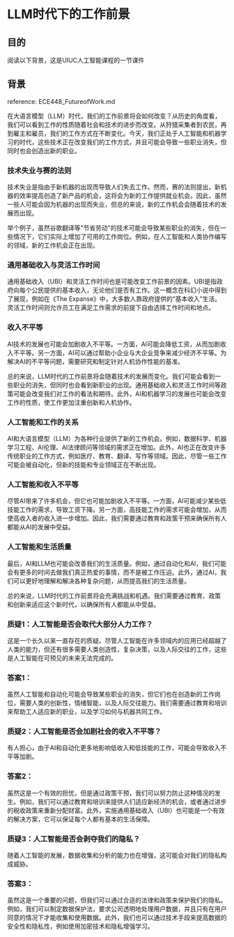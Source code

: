 # LLM时代下的工作前景
## 目的
阅读以下背景，这是UIUC人工智能课程的一节课件

## 背景
reference: ECE448_FutureofWork.md

在大语言模型（LLM）时代，我们的工作前景将会如何改变？从历史的角度看，我们可以看到工作的性质随着社会和技术的进步而改变。从狩猎采集者到农民，再到雇主和雇员，我们的工作方式在不断变化。今天，我们正处于人工智能和机器学习的时代，这些技术正在改变我们的工作方式，并且可能会导致一些职业消失，但同时也会创造出新的职业。

### 技术失业与赛的法则
技术失业是指由于新机器的出现而导致人们失去工作。然而，赛的法则提出，新机器的效率提高创造了新产品的机会，这将会为新的工作提供就业机会。因此，虽然一些人可能会因为机器的出现而失业，但总的来说，新的工作机会会随着技术的发展而出现。

举个例子，虽然谷歌翻译等"节省劳动"的技术可能会导致某些职业的消失，但在一些情况下，它们实际上增加了可用的工作岗位。例如，在人工智能和人类协作编写的领域，新的工作机会正在出现。

### 通用基础收入与灵活工作时间
通用基础收入（UBI）和灵活工作时间也是可能改变工作前景的因素。UBI是指政府向每个公民提供的基本收入，无论他们是否有工作。这一概念在科幻小说中得到了展现，例如在《The Expanse》中，大多数人靠政府提供的“基本收入”生活。灵活工作时间则允许员工在满足工作需求的前提下自由选择工作时间和地点。

### 收入不平等
AI技术的发展也可能会加剧收入不平等。一方面，AI可能会降低工资，从而加剧收入不平等。另一方面，AI可以通过帮助小企业与大企业竞争来减少经济不平等。为解决AI的不平等问题，需要研究和制定针对人机协作性能的基准。

总的来说，LLM时代的工作前景将会随着技术的发展而变化。我们可能会看到一些职业的消失，但同时也会看到新职业的出现。通用基础收入和灵活工作时间等政策可能会改变我们对工作的看法和期待。此外，AI和机器学习的发展也可能会改变工作的性质，使工作更加注重创新和人机协作。

### 人工智能和工作的关系

AI和大语言模型（LLM）为各种行业提供了新的工作机会。例如，数据科学、机器学习工程、AI伦理、AI法律顾问等领域的需求正在增加。此外，AI也正在改变许多传统职业的工作方式，例如医疗、教育、翻译、写作等领域。因此，尽管一些工作可能会被自动化，但新的技能和专业领域正在不断出现。

### 人工智能和收入不平等

尽管AI带来了许多机会，但它也可能加剧收入不平等。一方面，AI可能减少某些低技能工作的需求，导致工资下降。另一方面，高技能工作的需求可能会增加，从而使高收入者的收入进一步增加。因此，我们需要通过教育和政策干预来确保所有人都能从AI的发展中受益。

### 人工智能和生活质量

最后，AI和LLM也可能会改善我们的生活质量。例如，通过自动化和AI，我们可能会有更多的时间去做我们真正热爱的事情，而不是被工作压迫。此外，通过AI，我们可以更好地理解和解决各种复杂问题，从而提高我们的生活质量。

总的来说，LLM时代的工作前景将会充满挑战和机遇。我们需要通过教育、政策和创新来适应这个新时代，以确保所有人都能从中受益。


### 质疑1：人工智能是否会取代大部分人力工作？

这是一个长久以来一直存在的质疑。尽管人工智能在许多领域内的应用已经超越了人类的能力，但还有很多需要人类创造性，复杂决策，以及人际交往的工作，这些是人工智能在可预见的未来无法完成的。

### 答案1：

虽然人工智能和自动化可能会导致某些职业的消失，但它们也在创造新的工作岗位，需要人类的创新性，情绪智能，以及人际交往能力。我们需要通过教育和培训来帮助工人适应新的职业，以及学习如何与机器共同工作。

### 质疑2：人工智能是否会加剧社会的收入不平等？

有人担心，由于AI和自动化更多地影响低收入和低技能的工作，可能会导致收入不平等加剧。

### 答案2：

虽然这是一个有效的担忧，但是通过政策干预，我们可以努力防止这种情况的发生。例如，我们可以通过教育和培训来提供人们适应新经济的机会，或者通过进步的税收政策来重新分配财富。此外，实施通用基础收入（UBI）也可能是一个有效的解决方案，它可以保证每个人都有基本的生活保障。

### 质疑3：人工智能是否会剥夺我们的隐私？

随着人工智能的发展，数据收集和分析的能力也在增强，这可能会对我们的隐私构成威胁。

### 答案3：

虽然这是一个重要的问题，但我们可以通过合适的法律和政策来保护我们的隐私。例如，我们可以制定数据保护法，要求公司透明地处理用户数据，并且只有在用户同意的情况下才能收集和使用数据。此外，我们也可以通过技术手段来提高数据的安全性和隐私性，例如使用加密技术和隐私增强学习。